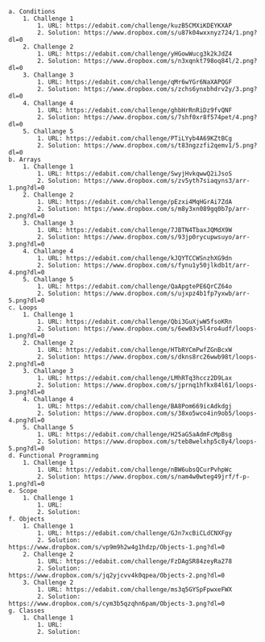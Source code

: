     a. Conditions
        1. Challenge 1
            1. URL: https://edabit.com/challenge/kuzB5CMXiKDEYKXAP
            2. Solution: https://www.dropbox.com/s/u87k04wxxnyz724/1.png?dl=0
        2. Challenge 2
            1. URL: https://edabit.com/challenge/yHGowWucg3k2kJdZ4
            2. Solution: https://www.dropbox.com/s/n3xqnkt798oq84l/2.png?dl=0
        3. Challange 3
            1. URL: https://edabit.com/challenge/qMr6wYGr6NaXAPQGF
            2. Solution: https://www.dropbox.com/s/zchs6ynxbhdrv2y/3.png?dl=0
        4. Challange 4
            1. URL: https://edabit.com/challenge/ghbHrRnRiDz9fvQNF
            2. Solution: https://www.dropbox.com/s/7shf0xr8f574pet/4.png?dl=0
        5. Challange 5
            1. URL: https://edabit.com/challenge/PTiLYyb4A69KZtBCg
            2. Solution: https://www.dropbox.com/s/t83ngzzfi2qemv1/5.png?dl=0
    b. Arrays
        1. Challenge 1
            1. URL: https://edabit.com/challenge/SwyjHvkqwwQ2iJsoS
            2. Solution: https://www.dropbox.com/s/zv5yth7siaqyns3/arr-1.png?dl=0
        2. Challenge 2
            1. URL: https://edabit.com/challenge/pEzxi4MqHGrAi7ZdA
            2. Solution: https://www.dropbox.com/s/m8y3xn089gq0b7p/arr-2.png?dl=0
        3. Challange 3
            1. URL: https://edabit.com/challenge/7JBTN4TbaxJQMdX9W
            2. Solution: https://www.dropbox.com/s/93jp0rycupwsuyo/arr-3.png?dl=0
        4. Challange 4
            1. URL: https://edabit.com/challenge/kJQYTCCWSnzhXG9dn
            2. Solution: https://www.dropbox.com/s/fynu1y50jlkdb1t/arr-4.png?dl=0
        5. Challange 5
            1. URL: https://edabit.com/challenge/QaApgtePE6QrCZ64o
            2. Solution: https://www.dropbox.com/s/ujxpz4b1fp7yxwb/arr-5.png?dl=0
    c. Loops
        1. Challenge 1
            1. URL: https://edabit.com/challenge/Qbi3GuXjwW5fsoKRn
            2. Solution: https://www.dropbox.com/s/6ew03v5l4ro4udf/loops-1.png?dl=0
        2. Challenge 2
            1. URL: https://edabit.com/challenge/HTbRYCmPwfZGnBcxW
            2. Solution: https://www.dropbox.com/s/dkns8rc26wwb98t/loops-2.png?dl=0
        3. Challange 3
            1. URL: https://edabit.com/challenge/LMhRTq3hccz2D9Lax
            2. Solution: https://www.dropbox.com/s/jprnq1hfkx84l61/loops-3.png?dl=0
        4. Challange 4
            1. URL: https://edabit.com/challenge/BA8Pom669icAdkdgj
            2. Solution: https://www.dropbox.com/s/38xo5wco4in9ob5/loops-4.png?dl=0
        5. Challange 5
            1. URL: https://edabit.com/challenge/H25aG5aAdmFcMpBsg
            2. Solution: https://www.dropbox.com/s/teb8welxhp5c8y4/loops-5.png?dl=0
    d. Functional Programming
        1. Challenge 1
            1. URL: https://edabit.com/challenge/nBW6ubsQCurPvhpWc
            2. Solution: https://www.dropbox.com/s/nam4w0wteg49jrf/f-p-1.png?dl=0
    e. Scope
        1. Challenge 1
            1. URL: 
            2. Solution: 
    f. Objects
        1. Challenge 1
            1. URL: https://edabit.com/challenge/GJn7xcBiCLdCNXFgy
            2. Solution: https://www.dropbox.com/s/vp9m9h2w4g1hdzp/Objects-1.png?dl=0
        2. Challenge 2
            1. URL: https://edabit.com/challenge/FzDAgSR84zeyRa278
            2. Solution: https://www.dropbox.com/s/jq2yjcvv4k0qpea/Objects-2.png?dl=0
        3. Challenge 2
            1. URL: https://edabit.com/challenge/ms3q5GYSpFpwxeFWX
            2. Solution: https://www.dropbox.com/s/cym3b5qzqhn6pam/Objects-3.png?dl=0
    g. Classes
        1. Challenge 1
            1. URL: 
            2. Solution: 



